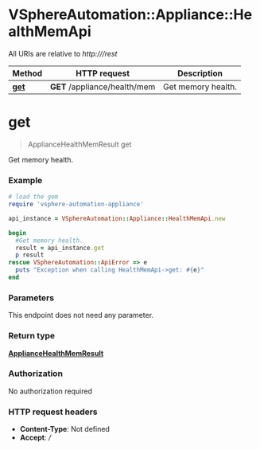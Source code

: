# VSphereAutomation::Appliance::HealthMemApi

All URIs are relative to *http:///rest*

Method | HTTP request | Description
------------- | ------------- | -------------
[**get**](HealthMemApi.md#get) | **GET** /appliance/health/mem | Get memory health.


# **get**
> ApplianceHealthMemResult get

Get memory health.

### Example
```ruby
# load the gem
require 'vsphere-automation-appliance'

api_instance = VSphereAutomation::Appliance::HealthMemApi.new

begin
  #Get memory health.
  result = api_instance.get
  p result
rescue VSphereAutomation::ApiError => e
  puts "Exception when calling HealthMemApi->get: #{e}"
end
```

### Parameters
This endpoint does not need any parameter.

### Return type

[**ApplianceHealthMemResult**](ApplianceHealthMemResult.md)

### Authorization

No authorization required

### HTTP request headers

 - **Content-Type**: Not defined
 - **Accept**: */*




